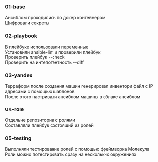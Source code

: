 ### 01-base  

Ансиблом проходились по докер контейнером  
Шифровали секреты  

### 02-playbook  

В плейбуке использовали переменные  
Установили ansible-lint и проверили плейбук  
Проверить плейбук --check  
Проверить на интепотентность --diff  

### 03-yandex  

Терраформ после создания машин генерировал инвентори файл с IP адресами с помощью шаблонов  
После этого настривали ансиблом машины в облаке ансиблом  

### 04-role

Отдельне репозитории с ролями  
Составляли плейбук состоящий из ролей  

### 05-testing

Выполняли тестирование ролей с помощью фреймворка Молекула  
Роли можно потестировать сразу на нескольких окружениях  
